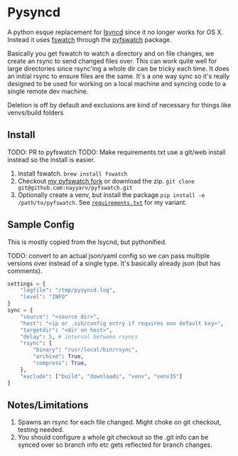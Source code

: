 # Pysyncd

A python esque replacement for [lsyncd](https://github.com/lsyncd/lsyncd) since it no longer works for OS X. Instead it uses [fswatch](https://github.com/emcrisostomo/fswatch) through the [pyfswatch](https://github.com/paul-nameless/pyfswatch) package.

Basically you get fswatch to watch a directory and on file changes, we create an rsync to send changed files over. This can work quite well for large directories since rsync'ing a whole dir can be tricky each time. It does an initial rsync to ensure files are the same. It's a one way sync so it's really designed to be used for working on a local machine and syncing code to a single remote dev machine.

Deletion is off by default and exclusions are kind of necessary for things like venvs/build folders

## Install

TODO: PR to pyfswatch
TODO: Make requirements.txt use a git/web install instead so the install is easier. 

1. Install fswatch. `brew install fswatch`
2. Checkout [my pyfswatch fork](https://github.com/nayyarv/pyfswatch) or download the zip. `git clone git@github.com:nayyarv/pyfswatch.git`
3. Optionally create a venv, but install the package `pip install -e /path/to/pyfswatch`. See [`requirements.txt`](requirements.txt) for my variant.

## Sample Config

This is mostly copied from the lsycnd, but pythonified.

TODO: convert to an actual json/yaml config so we can pass multiple versions over instead of a single type. It's basically already json (but has comments).

```python
settings = {
    "logfile": "/tmp/pysyncd.log",
    "level": "INFO"
}
sync = {
    "source": "<source dir>",
    "host": "<ip or .ssh/config entry if requires non default key>",
    "targetdir": "<dir on host>",
    "delay": 5, # interval between rsyncs
    "rsync": {
        "binary": "/usr/local/bin/rsync",
        "archive": True,
        "compress": True,
    },
    "exclude": ["build", "downloads", "venv", "venv35"]
}
```

## Notes/Limitations

1. Spawns an rsync for each file changed. Might choke on git checkout, testing needed.
2. You should configure a whole git checkout so the .git info can be synced over so branch info etc gets reflected for branch changes. 